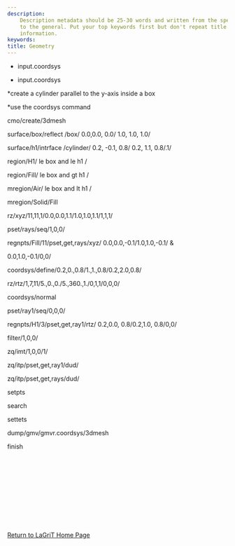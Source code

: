 ```yaml
---
description: 
    Description metadata should be 25-30 words and written from the specific
    to the general. Put your top keywords first but don't repeat title
    information.
keywords:  
title: Geometry
---
```




 


* input.coordsys


* input.coordsys


*create a cylinder parallel to the y-axis inside a box


*use the coordsys command

cmo/create/3dmesh

surface/box/reflect /box/ 0.0,0.0, 0.0/ 1.0, 1.0, 1.0/

surface/h1/intrface /cylinder/ 0.2, -0.1, 0.8/ 0.2, 1.1, 0.8/.1/

region/H1/ le box and le h1 /

region/Fill/ le box and gt h1 /

mregion/Air/ le box and lt h1 /

mregion/Solid/Fill

rz/xyz/11,11,1/0.0,0.0,1.1/1.0,1.0,1.1/1,1,1/

pset/rays/seq/1,0,0/

regnpts/Fill/11/pset,get,rays/xyz/ 0.0,0.0,-0.1/1.0,1.0,-0.1/ &

0.0,1.0,-0.1/0,0/

coordsys/define/0.2,0.,0.8/1.,1.,0.8/0.2,2.0,0.8/

rz/rtz/1,7,11/5.,0.,0./5.,360.,1./0,1,1/0,0,0/

coordsys/normal

pset/ray1/seq/0,0,0/

regnpts/H1/3/pset,get,ray1/rtz/ 0.2,0.0, 0.8/0.2,1.0, 0.8/0,0/

filter/1,0,0/

zq/imt/1,0,0/1/

zq/itp/pset,get,ray1/dud/

zq/itp/pset,get,rays/dud/

setpts

search

settets

dump/gmv/gmvr.coordsys/3dmesh

finish

 
=

 

 

 

 

[Return to LaGriT Home Page](index.md)

 




